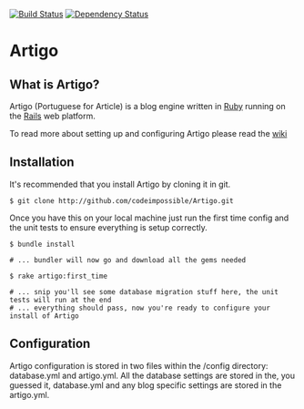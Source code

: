 [![Build Status](https://secure.travis-ci.org/codeimpossible/Artigo.png)](http://travis-ci.org/codeimpossible/Artigo)
[![Dependency Status](https://gemnasium.com/codeimpossible/Artigo.png)](https://gemnasium.com/codeimpossible/Artigo)
# Artigo


## What is Artigo?
Artigo (Portuguese for Article) is a blog engine written in [Ruby](http://ruby-lang.org) running on the [Rails](http://rubyonrails.org) web platform.


To read more about setting up and configuring Artigo please read the [wiki](wiki)


## Installation
It's recommended that you install Artigo by cloning it in git.

    $ git clone http://github.com/codeimpossible/Artigo.git


Once you have this on your local machine just run the first time config and the unit tests to ensure everything is setup correctly.

    $ bundle install
 
    # ... bundler will now go and download all the gems needed

    $ rake artigo:first_time

    # ... snip you'll see some database migration stuff here, the unit tests will run at the end
    # ... everything should pass, now you're ready to configure your install of Artigo

## Configuration
Artigo configuration is stored in two files within the /config directory: database.yml and artigo.yml. All the database settings are stored in the, you guessed it, database.yml and any blog specific settings are stored in the artigo.yml.